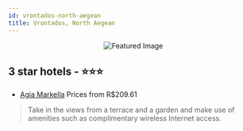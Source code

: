 ```yaml
---
id: vrontados-north-aegean
title: Vrontados, North Aegean
---
```


<center><img src="https://i.travelapi.com/hotels/9000000/8020000/8013800/8013773/f039741f_b.jpg" alt="Featured Image" /></center>


##  3 star hotels - ⭐️⭐️⭐️

-    [Agia Markella](https://us.hurb.com/hotels/vrontados/agia-markella-JNP-JP408675?cmp=18055) Prices from R$209.61
   > Take in the views from a terrace and a garden and make use of amenities such as complimentary wireless Internet access.
